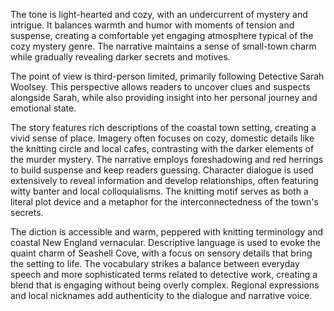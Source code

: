 
<tone>The tone is light-hearted and cozy, with an undercurrent of mystery and intrigue. It balances warmth and humor with moments of tension and suspense, creating a comfortable yet engaging atmosphere typical of the cozy mystery genre. The narrative maintains a sense of small-town charm while gradually revealing darker secrets and motives.</tone>

<pov>The point of view is third-person limited, primarily following Detective Sarah Woolsey. This perspective allows readers to uncover clues and suspects alongside Sarah, while also providing insight into her personal journey and emotional state.</pov>

<litdev>The story features rich descriptions of the coastal town setting, creating a vivid sense of place. Imagery often focuses on cozy, domestic details like the knitting circle and local cafes, contrasting with the darker elements of the murder mystery. The narrative employs foreshadowing and red herrings to build suspense and keep readers guessing. Character dialogue is used extensively to reveal information and develop relationships, often featuring witty banter and local colloquialisms. The knitting motif serves as both a literal plot device and a metaphor for the interconnectedness of the town's secrets.</litdev>

<lexchoice>The diction is accessible and warm, peppered with knitting terminology and coastal New England vernacular. Descriptive language is used to evoke the quaint charm of Seashell Cove, with a focus on sensory details that bring the setting to life. The vocabulary strikes a balance between everyday speech and more sophisticated terms related to detective work, creating a blend that is engaging without being overly complex. Regional expressions and local nicknames add authenticity to the dialogue and narrative voice.</lexchoice>
